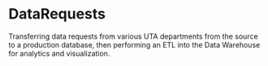 # DataRequests
Transferring data requests from various UTA departments from the source to a production database, then performing an ETL into the Data Warehouse for analytics and visualization. 
